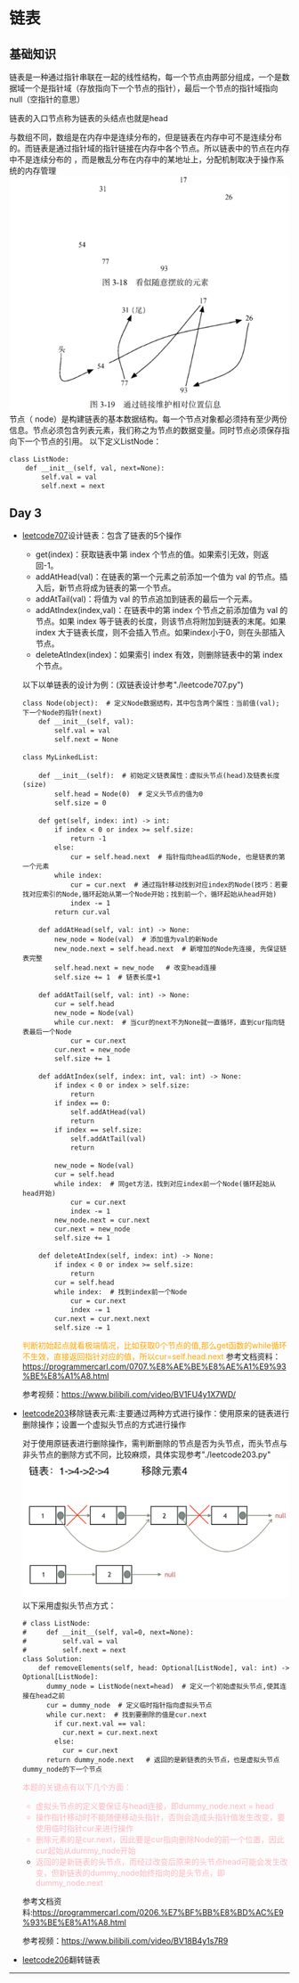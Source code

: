 # 链表
## 基础知识
链表是一种通过指针串联在一起的线性结构，每一个节点由两部分组成，一个是数据域一个是指针域（存放指向下一个节点的指针），最后一个节点的指针域指向null（空指针的意思）

链表的入口节点称为链表的头结点也就是head

与数组不同，数组是在内存中是连续分布的，但是链表在内存中可不是连续分布的。而链表是通过指针域的指针链接在内存中各个节点。所以链表中的节点在内存中不是连续分布的 ，而是散乱分布在内存中的某地址上，分配机制取决于操作系统的内存管理
![img.png](img.png)
节点（ node）是构建链表的基本数据结构。每一个节点对象都必须持有至少两份信息。节点必须包含列表元素，我们称之为节点的数据变量。同时节点必须保存指向下一个节点的引用。
以下定义ListNode：
```
class ListNode:
    def __init__(self, val, next=None):
        self.val = val
        self.next = next
```
## Day 3
* [leetcode707](https://leetcode.cn/problems/design-linked-list/)设计链表：包含了链表的5个操作

    * get(index)：获取链表中第 index 个节点的值。如果索引无效，则返回-1。
    * addAtHead(val)：在链表的第一个元素之前添加一个值为 val 的节点。插入后，新节点将成为链表的第一个节点。
    * addAtTail(val)：将值为 val 的节点追加到链表的最后一个元素。
    * addAtIndex(index,val)：在链表中的第 index 个节点之前添加值为 val  的节点。如果 index 等于链表的长度，则该节点将附加到链表的末尾。如果 index 大于链表长度，则不会插入节点。如果index小于0，则在头部插入节点。
    * deleteAtIndex(index)：如果索引 index 有效，则删除链表中的第 index 个节点。
    
   以下以单链表的设计为例：(双链表设计参考"./leetcode707.py")
   ```
   class Node(object):  # 定义Node数据结构，其中包含两个属性：当前值(val); 下一个Node的指针(next)
       def __init__(self, val):
           self.val = val
           self.next = None
            
   class MyLinkedList:
    
       def __init__(self):  # 初始定义链表属性：虚拟头节点(head)及链表长度(size)
           self.head = Node(0)  # 定义头节点的值为0
           self.size = 0
    
       def get(self, index: int) -> int:
           if index < 0 or index >= self.size:
               return -1
           else:
               cur = self.head.next  # 指针指向head后的Node, 也是链表的第一个元素
           while index:
               cur = cur.next  # 通过指针移动找到对应index的Node(技巧：若要找对应索引的Node,循环起始从第一个Node开始；找到前一个，循环起始从head开始)
               index -= 1
           return cur.val
    
       def addAtHead(self, val: int) -> None:
           new_node = Node(val)  # 添加值为val的新Node
           new_node.next = self.head.next  # 新增加的Node先连接, 先保证链表完整
           self.head.next = new_node   # 改变head连接
           self.size += 1  # 链表长度+1
    
       def addAtTail(self, val: int) -> None:
           cur = self.head
           new_node = Node(val)
           while cur.next:  # 当cur的next不为None就一直循环，直到cur指向链表最后一个Node
               cur = cur.next
           cur.next = new_node
           self.size += 1
    
       def addAtIndex(self, index: int, val: int) -> None:
           if index < 0 or index > self.size:
               return
           if index == 0:
               self.addAtHead(val)
               return
           if index == self.size:
               self.addAtTail(val)
               return
    
           new_node = Node(val)
           cur = self.head
           while index:  # 同get方法，找到对应index前一个Node(循环起始从head开始)
               cur = cur.next
               index -= 1
           new_node.next = cur.next
           cur.next = new_node
           self.size += 1
    
       def deleteAtIndex(self, index: int) -> None:
           if index < 0 or index >= self.size:
               return
           cur = self.head
           while index:  # 找到index前一个Node
               cur = cur.next
               index -= 1
           cur.next = cur.next.next
           self.size -= 1
   ```
  <font color="orange">判断初始起点就看极端情况，比如获取0个节点的值,那么get函数的while循环不生效，直接返回指针对应的值，所以cur=self.head.next</font>
  参考文档资料：https://programmercarl.com/0707.%E8%AE%BE%E8%AE%A1%E9%93%BE%E8%A1%A8.html

  参考视频：https://www.bilibili.com/video/BV1FU4y1X7WD/
* [leetcode203](https://leetcode.cn/problems/remove-linked-list-elements/)移除链表元素:主要通过两种方式进行操作：使用原来的链表进行删除操作；设置一个虚拟头节点的方式进行操作

  对于使用原链表进行删除操作，需判断删除的节点是否为头节点，而头节点与非头节点的删除方式不同，比较麻烦，具体实现参考"./leetcode203.py"
![img_1.png](img_1.png)
  以下采用虚拟头节点方式：
  ```
  # class ListNode:
  #     def __init__(self, val=0, next=None):
  #         self.val = val
  #         self.next = next
  class Solution:
      def removeElements(self, head: Optional[ListNode], val: int) -> Optional[ListNode]:
        dummy_node = ListNode(next=head)  # 定义一个初始虚拟头节点,使其连接在head之前
        cur = dummy_node  # 定义临时指针指向虚拟头节点
        while cur.next:  # 找到要删除的值是cur.next
          if cur.next.val == val:
            cur.next = cur.next.next
          else:
            cur = cur.next
        return dummy_node.next   # 返回的是新链表的头节点，也是虚拟头节点dummy_node的下一个节点
  ```
  <font color ="LightPink">本题的关键点有以下几个方面：
  * 虚拟头节点的定义要保证与head连接，即dummy_node.next = head
  * 操作指针移动时不能随便移动头指针，否则会造成头指针值发生改变，要使用临时指针cur来进行操作
  * 删除元素的是cur.next，因此要是cur指向删除Node的前一个位置，因此cur起始从dummy_node开始
  * 返回的是新链表的头节点，而经过改变后原来的头节点head可能会发生改变，但新链表的dummy_node始终指向的是头节点，即dummy_node.next</font>
  
  参考文档资料:https://programmercarl.com/0206.%E7%BF%BB%E8%BD%AC%E9%93%BE%E8%A1%A8.html 

  参考视频：https://www.bilibili.com/video/BV18B4y1s7R9
* [leetcode206](https://leetcode.cn/problems/reverse-linked-list/)翻转链表
---